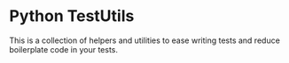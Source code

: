 # Python TestUtils

This is a collection of helpers and utilities to ease writing tests and reduce boilerplate code in your tests.
